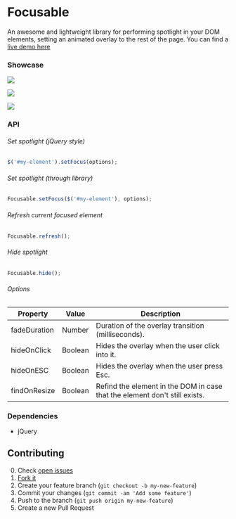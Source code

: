 Focusable
=============
An awesome and lightweight library for performing spotlight in your DOM elements, setting an animated overlay to the rest of the page.
You can find a [live demo here](http://www.mrdrozdov.com/focusable/sample-app/index.html)

### Showcase

![](https://raw.github.com/zzarcon/focus-element-overlay/master/showcase/list.gif)

![](https://raw.github.com/zzarcon/focus-element-overlay/master/showcase/header.gif)

![](https://raw.github.com/zzarcon/focus-element-overlay/master/showcase/elements.gif)

### API
###### Set spotlight (jQuery style)
```javascript
$('#my-element').setFocus(options);
```
###### Set spotlight (through library)
```javascript
Focusable.setFocus($('#my-element'), options);
```
###### Refresh current focused element
```javascript
Focusable.refresh();
```
###### Hide spotlight
```javascript
Focusable.hide();
```
###### Options
Property | Value | Description
------------ | ------------- | -------------
fadeDuration | Number | Duration of the overlay transition (milliseconds).
hideOnClick | Boolean | Hides the overlay when the user click into it.
hideOnESC | Boolean | Hides the overlay when the user press Esc.
findOnResize | Boolean | Refind the element in the DOM in case that the element don't still exists.
### Dependencies
- jQuery

## Contributing

0. Check [open issues](https://github.com/zzarcon/focusable/issues)
1. [Fork it](https://github.com/zzarcon/focusable/fork)
2. Create your feature branch (`git checkout -b my-new-feature`)
3. Commit your changes (`git commit -am 'Add some feature'`)
4. Push to the branch (`git push origin my-new-feature`)
5. Create a new Pull Request
